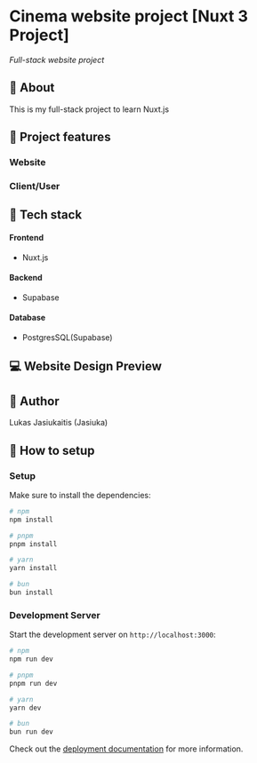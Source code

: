 # Cinema website project [Nuxt 3 Project]

_Full-stack website project_

## 📌 About

This is my full-stack project to learn Nuxt.js

## 🎯 Project features

### Website

### Client/User

## 🔧 Tech stack

#### Frontend

- Nuxt.js

#### Backend

- Supabase

#### Database

- PostgresSQL(Supabase)

## 💻 Website Design Preview

## 👤 Author

Lukas Jasiukaitis (Jasiuka)

## 🔧 How to setup

### Setup

Make sure to install the dependencies:

```bash
# npm
npm install

# pnpm
pnpm install

# yarn
yarn install

# bun
bun install
```

### Development Server

Start the development server on `http://localhost:3000`:

```bash
# npm
npm run dev

# pnpm
pnpm run dev

# yarn
yarn dev

# bun
bun run dev
```

Check out the [deployment documentation](https://nuxt.com/docs/getting-started/deployment) for more information.
